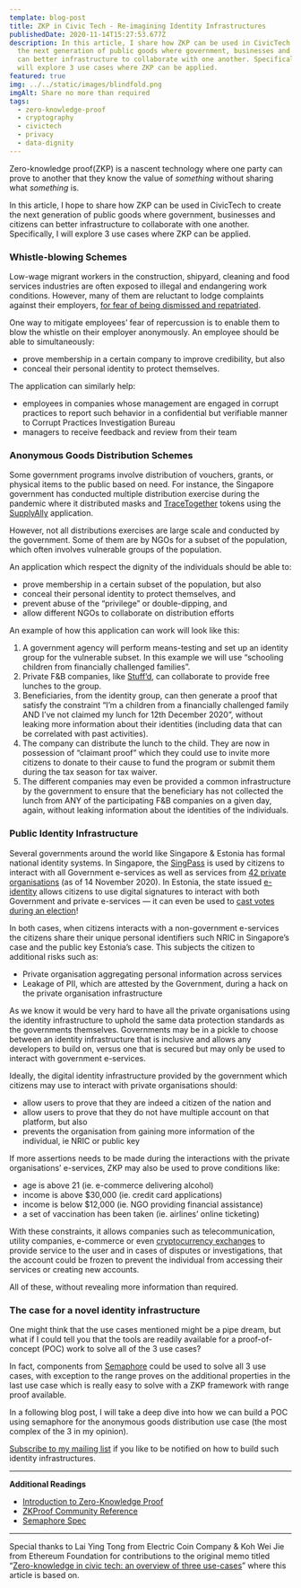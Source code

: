 ```yaml
---
template: blog-post
title: ZKP in Civic Tech - Re-imagining Identity Infrastructures
publishedDate: 2020-11-14T15:27:53.677Z
description: In this article, I share how ZKP can be used in CivicTech to create
  the next generation of public goods where government, businesses and citizens
  can better infrastructure to collaborate with one another. Specifically, I
  will explore 3 use cases where ZKP can be applied.
featured: true
img: ../../static/images/blindfold.png
imgAlt: Share no more than required
tags:
  - zero-knowledge-proof
  - cryptography
  - civictech
  - privacy
  - data-dignity
---
```

Zero-knowledge proof(ZKP) is a nascent technology where one party can prove to another that they know the value of *something* without sharing what *something* is.

In this article, I hope to share how ZKP can be used in CivicTech to create the next generation of public goods where government, businesses and citizens can better infrastructure to collaborate with one another. Specifically, I will explore 3 use cases where ZKP can be applied.

### Whistle-blowing Schemes

Low-wage migrant workers in the construction, shipyard, cleaning and food services industries are often exposed to illegal and endangering work conditions. However, many of them are reluctant to lodge complaints against their employers, [for fear of being dismissed and repatriated](http://twc2.org.sg/wp-content/uploads/2019/08/meera_rajah_2014_what_plagues.pdf).

One way to mitigate employees’ fear of repercussion is to enable them to blow the whistle on their employer anonymously. An employee should be able to simultaneously:

* prove membership in a certain company to improve credibility, but also
* conceal their personal identity to protect themselves.

The application can similarly help:

* employees in companies whose management are engaged in corrupt practices to report such behavior in a confidential but verifiable manner to Corrupt Practices Investigation Bureau
* managers to receive feedback and review from their team

### Anonymous Goods Distribution Schemes

Some government programs involve distribution of vouchers, grants, or physical items to the public based on need. For instance, the Singapore government has conducted multiple distribution exercise during the pandemic where it distributed masks and [TraceTogether](https://www.tracetogether.gov.sg/) tokens using the [SupplyAlly](https://www.supplyally.gov.sg/) application.

However, not all distributions exercises are large scale and conducted by the government. Some of them are by NGOs for a subset of the population, which often involves vulnerable groups of the population.

An application which respect the dignity of the individuals should be able to:

* prove membership in a certain subset of the population, but also
* conceal their personal identity to protect themselves, and
* prevent abuse of the “privilege” or double-dipping, and
* allow different NGOs to collaborate on distribution efforts

An example of how this application can work will look like this:

1. A government agency will perform means-testing and set up an identity group for the vulnerable subset. In this example we will use “schooling children from financially challenged families”.
2. Private F&B companies, like [Stuff’d](https://www.channelnewsasia.com/news/cnainsider/stuffd-free-food-for-kids-hunger-food-insecurity-singapore-12073570), can collaborate to provide free lunches to the group.
3. Beneficiaries, from the identity group, can then generate a proof that satisfy the constraint “I’m a children from a financially challenged family AND I’ve not claimed my lunch for 12th December 2020”, without leaking more information about their identities (including data that can be correlated with past activities).
4. The company can distribute the lunch to the child. They are now in possession of “claimant proof” which they could use to invite more citizens to donate to their cause to fund the program or submit them during the tax season for tax waiver.
5. The different companies may even be provided a common infrastructure by the government to ensure that the beneficiary has not collected the lunch from ANY of the participating F&B companies on a given day, again, without leaking information about the identities of the individuals.

### Public Identity Infrastructure

Several governments around the world like Singapore & Estonia has formal national identity systems. In Singapore, the [SingPass](https://www.singpass.gov.sg/singpass/common/aboutus) is used by citizens to interact with all Government e-services as well as services from [42 private organisations](https://www.ifaq.gov.sg/singpass/apps/fcd_faqmain.aspx?TOPIC=210779#FAQ_2110237) (as of 14 November 2020). In Estonia, the state issued [e-identity](https://e-estonia.com/solutions/e-identity/id-card) allows citizens to use digital signatures to interact with both Government and private e-services — it can even be used to [cast votes during an election](https://www.id.ee/en/article/e-voting-and-e-elections/)!

In both cases, when citizens interacts with a non-government e-services the citizens share their unique personal identifiers such NRIC in Singapore’s case and the public key Estonia’s case. This subjects the citizen to additional risks such as:

* Private organisation aggregating personal information across services
* Leakage of PII, which are attested by the Government, during a hack on the private organisation infrastructure

As we know it would be very hard to have all the private organisations using the identity infrastructure to uphold the same data protection standards as the governments themselves. Governments may be in a pickle to choose between an identity infrastructure that is inclusive and allows any developers to build on, versus one that is secured but may only be used to interact with government e-services.

Ideally, the digital identity infrastructure provided by the government which citizens may use to interact with private organisations should:

* allow users to prove that they are indeed a citizen of the nation and
* allow users to prove that they do not have multiple account on that platform, but also
* prevents the organisation from gaining more information of the individual, ie NRIC or public key

If more assertions needs to be made during the interactions with the private organisations’ e-services, ZKP may also be used to prove conditions like:

* age is above 21 (ie. e-commerce delivering alcohol)
* income is above $30,000 (ie. credit card applications)
* income is below $12,000 (ie. NGO providing financial assistance)
* a set of vaccination has been taken (ie. airlines’ online ticketing)

With these constraints, it allows companies such as telecommunication, utility companies, e-commerce or even [cryptocurrency exchanges](https://geek.sg/blog/complete-guide-to-buying-bitcoin-ethereum-or-other-cryptocurrencies-in-singapore) to provide service to the user and in cases of disputes or investigations, that the account could be frozen to prevent the individual from accessing their services or creating new accounts.

All of these, without revealing more information than required.

### The case for a novel identity infrastructure

One might think that the use cases mentioned might be a pipe dream, but what if I could tell you that the tools are readily available for a proof-of-concept (POC) work to solve all of the 3 use cases?

In fact, components from [Semaphore](https://semaphore.appliedzkp.org/) could be used to solve all 3 use cases, with exception to the range proves on the additional properties in the last use case which is really easy to solve with a ZKP framework with range proof available.

In a following blog post, I will take a deep dive into how we can build a POC using semaphore for the anonymous goods distribution use case (the most complex of the 3 in my opinion).

[Subscribe to my mailing list](https://geek.us2.list-manage.com/subscribe?u=bfcc21792349f4f0eaff4a2a3&id=694896a0df) if you like to be notified on how to build such identity infrastructures.

- - -

**Additional Readings**

* [Introduction to Zero-Knowledge Proof](https://www.youtube.com/watch?v=ewUs2fqBGhI)
* [ZKProof Community Reference](https://docs.zkproof.org/reference.pdf)
* [Semaphore Spec](https://github.com/appliedzkp/semaphore/blob/master/spec/Semaphore%20Spec.pdf)

- - -

Special thanks to Lai Ying Tong from Electric Coin Company & Koh Wei Jie from Ethereum Foundation for contributions to the original memo titled “[Zero-knowledge in civic tech: an overview of three use-cases](https://hackmd.io/H2fWMskdT828skWYfJ3xrQ)” where this article is based on.